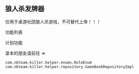 ## 狼人杀发牌器

仅用于桌游社团狼人杀游戏，不可替代上帝！！！

功能列表

计划功能

录本的朋友请前往 =>

`
com.nbteam.killer.helper.enums.RoleEnum
com.nbteam.killer.helper.repository.GameBookRepositoryImpl
`




